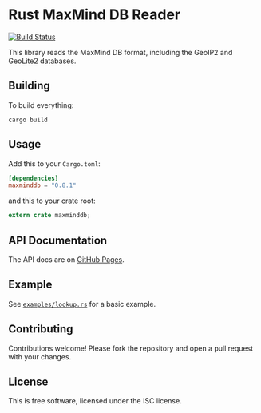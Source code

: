 # Rust MaxMind DB Reader #

[![Build Status](https://travis-ci.org/oschwald/maxminddb-rust.svg?branch=master)](https://travis-ci.org/oschwald/maxminddb-rust)

This library reads the MaxMind DB format, including the GeoIP2 and GeoLite2
databases.

## Building ##

To build everything:

```
cargo build
```

## Usage ##

Add this to your `Cargo.toml`:

```toml
[dependencies]
maxminddb = "0.8.1"
```

and this to your crate root:

```rust
extern crate maxminddb;
```

## API Documentation ##

The API docs are on [GitHub Pages](http://oschwald.github.io/maxminddb-rust/maxminddb/struct.Reader.html).

## Example ##

See [`examples/lookup.rs`](https://github.com/oschwald/maxminddb-rust/blob/master/examples/lookup.rs) for a basic example.

## Contributing ##

Contributions welcome! Please fork the repository and open a pull request
with your changes.

## License ##

This is free software, licensed under the ISC license.

